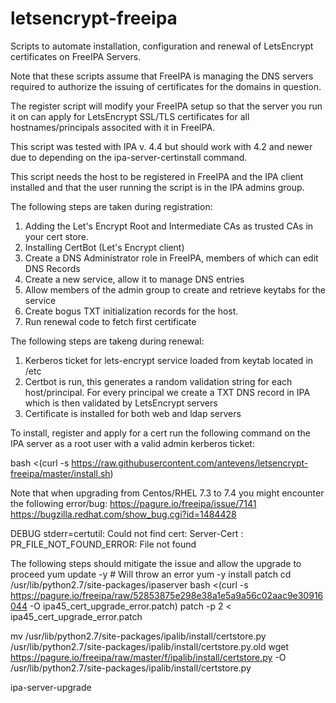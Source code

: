 # letsencrypt-freeipa
Scripts to automate installation, configuration and renewal of LetsEncrypt certificates on FreeIPA Servers.

Note that these scripts assume that FreeIPA is managing the DNS servers required to authorize the issuing of certificates for the domains in question.

The register script will modify your FreeIPA setup so that the server you run
it on can apply for LetsEncrypt SSL/TLS certificates for all hostnames/principals
associted with it in FreeIPA.

This script was tested with IPA v. 4.4 but should work with 4.2 and newer due
to depending on the ipa-server-certinstall command.

This script needs the host to be registered in FreeIPA and the IPA client
installed and that the user running the script is in the IPA admins group.

The following steps are taken during registration:

1. Adding the Let's Encrypt Root and Intermediate CAs as trusted CAs in your cert store.
2. Installing CertBot (Let's Encrypt client)
3. Create a DNS Administrator role in FreeIPA, members of which can edit DNS Records
4. Create a new service, allow it to manage DNS entries
5. Allow members of the admin group to create and retrieve keytabs for the service
6. Create bogus TXT initialization records for the host.
7. Run renewal code to fetch first certificate

The following steps are takeng during renewal:

1. Kerberos ticket for lets-encrypt service loaded from keytab located in /etc
2. Certbot is run, this generates a random validation string for each
   host/principal. For every principal we create a TXT DNS record in IPA which
   is then validated by LetsEncrypt servers
3. Certificate is installed for both web and ldap servers


To install, register and apply for a cert run the following command on the IPA
server as a root user with a valid admin kerberos ticket:

bash <(curl -s https://raw.githubusercontent.com/antevens/letsencrypt-freeipa/master/install.sh)


Note that when upgrading from Centos/RHEL 7.3 to 7.4 you might encounter the
following error/bug:
https://pagure.io/freeipa/issue/7141
https://bugzilla.redhat.com/show_bug.cgi?id=1484428

DEBUG stderr=certutil: Could not find cert: Server-Cert
: PR_FILE_NOT_FOUND_ERROR: File not found


The following steps should mitigate the issue and allow the upgrade to proceed
yum update -y # Will throw an error
yum -y install patch
cd /usr/lib/python2.7/site-packages/ipaserver
bash <(curl -s https://pagure.io/freeipa/raw/52853875e298e38a1e5a9a56c02aac9e30916044 -O ipa45_cert_upgrade_error.patch)
patch -p 2 < ipa45_cert_upgrade_error.patch

mv /usr/lib/python2.7/site-packages/ipalib/install/certstore.py /usr/lib/python2.7/site-packages/ipalib/install/certstore.py.old
wget https://pagure.io/freeipa/raw/master/f/ipalib/install/certstore.py -O /usr/lib/python2.7/site-packages/ipalib/install/certstore.py

ipa-server-upgrade
